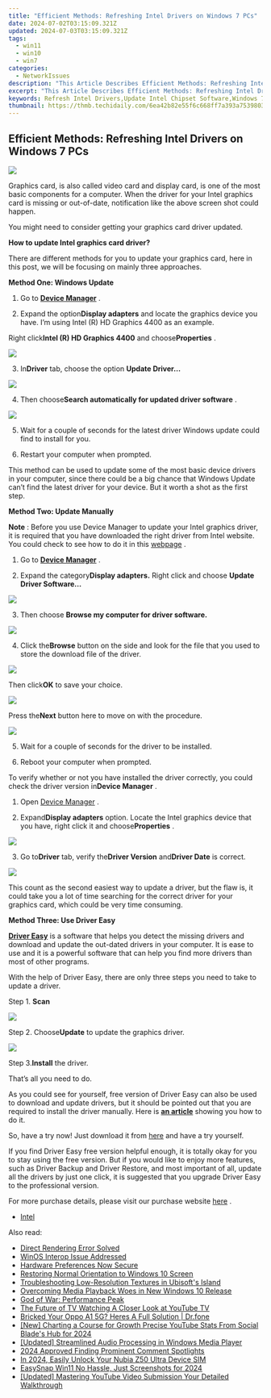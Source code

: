 ```yaml
---
title: "Efficient Methods: Refreshing Intel Drivers on Windows 7 PCs"
date: 2024-07-02T03:15:09.321Z
updated: 2024-07-03T03:15:09.321Z
tags:
  - win11
  - win10
  - win7
categories:
  - NetworkIssues
description: "This Article Describes Efficient Methods: Refreshing Intel Drivers on Windows 7 PCs"
excerpt: "This Article Describes Efficient Methods: Refreshing Intel Drivers on Windows 7 PCs"
keywords: Refresh Intel Drivers,Update Intel Chipset Software,Windows 7 Driver Updates,Intel CPU Driver Installation,Optimize Intel Drivers for Windows 7,Intellivole Installer (Windows 7),Streamlining Windows 7 Intel Hardware Compatibility
thumbnail: https://thmb.techidaily.com/6ea42b82e55f6c668ff7a393a7539803912a1c23ef44a3dc870ec2d24d91150f.jpg
---
```


## Efficient Methods: Refreshing Intel Drivers on Windows 7 PCs

![](https://images.drivereasy.com/wp-content/uploads/2016/07/img_578613b251e97.png)
  
 Graphics card, is also called video card and display card, is one of the most basic components for a computer. When the driver for your Intel graphics card is missing or out-of-date, notification like the above screen shot could happen.
  
 You might need to consider getting your graphics card driver updated.

**How to update Intel graphics card driver?**
  
 There are different methods for you to update your graphics card, here in this post, we will be focusing on mainly three approaches.

   **Method One: Windows Update**
  
 1) Go to **[Device Manager](https://tools.techidaily.com/drivereasy/download/)**  .
  
 2) Expand the option**Display adapters** and locate the graphics device you have. I’m using Intel (R) HD Graphics 4400 as an example.
  
 Right click**Intel (R) HD Graphics 4400** and choose**Properties** .  
  
![](https://images.drivereasy.com/wp-content/uploads/2016/06/img_5768e88d4c28f.png)
  
 3) In**Driver** tab, choose the option **Update Driver…**
  
![](https://images.drivereasy.com/wp-content/uploads/2016/06/img_5768e8d948fcb.png)
  
 4) Then choose**Search automatically for updated driver software** .  
  
![](https://images.drivereasy.com/wp-content/uploads/2016/06/img_5768e905dec87.png)
  
 5) Wait for a couple of seconds for the latest driver Windows update could find to install for you.
  
 6) Restart your computer when prompted.
  
 This method can be used to update some of the most basic device drivers in your computer, since there could be a big chance that Windows Update can’t find the latest driver for your device. But it worth a shot as the first step.
  
 **Method Two: Update Manually**
  
**Note** : Before you use Device Manager to update your Intel graphics driver, it is required that you have downloaded the right driver from Intel website. You could check to see how to do it in this [webpage](https://tools.techidaily.com/drivereasy/download/) .
  
 1) Go to [**Device Manager**](https://tools.techidaily.com/drivereasy/download/) .  
  
 2) Expand the category**Display adapters.** Right click and choose **Update Driver Software…**
  
![](https://images.drivereasy.com/wp-content/uploads/2016/06/img_5768e51d02654.png)
  
 3) Then choose **Browse my computer for driver software.**
  
![](https://images.drivereasy.com/wp-content/uploads/2016/06/img_5768e52c20ba5.png)
  
 4) Click the**Browse** button on the side and look for the file that you used to store the download file of the driver.
  
![](https://images.drivereasy.com/wp-content/uploads/2016/06/img_5768e53d4e82e.png)
  
 Then click**OK** to save your choice.  
  
![](https://images.drivereasy.com/wp-content/uploads/2016/06/img_5768e56fb802f.png)
  
 Press the**Next** button here to move on with the procedure.
  
![](https://images.drivereasy.com/wp-content/uploads/2016/06/img_5768e57fe2fcf.png)
  
 5) Wait for a couple of seconds for the driver to be installed.
  
 6) Reboot your computer when prompted.
  
 To verify whether or not you have installed the driver correctly, you could check the driver version in**Device Manager** .
  
 1) Open [Device Manager](https://tools.techidaily.com/drivereasy/download/) .
  
 2) Expand**Display adapters** option. Locate the Intel graphics device that you have, right click it and choose**Properties** .
  
![](https://images.drivereasy.com/wp-content/uploads/2016/06/img_5768e683d026d.png)
  
 3) Go to**Driver** tab, verify the**Driver Version** and**Driver Date** is correct.  
  
![](https://images.drivereasy.com/wp-content/uploads/2016/06/img_5768e6fc5a068.png)

 This count as the second easiest way to update a driver, but the flaw is, it could take you a lot of time searching for the correct driver for your graphics card, which could be very time consuming.
  
**Method Three: Use Driver Easy**
  
**[Driver Easy](https://tools.techidaily.com/drivereasy/download/)**  is a software that helps you detect the missing drivers and download and update the out-dated drivers in your computer. It is ease to use and it is a powerful software that can help you find more drivers than most of other programs.
  
 With the help of Driver Easy, there are only three steps you need to take to update a driver.  
  
 Step 1. **Scan**
  
![](https://images.drivereasy.com/wp-content/uploads/2017/04/img_58e763a39732f.png)
  
 Step 2\. Choose**Update** to update the graphics driver.
  
![](https://images.drivereasy.com/wp-content/uploads/2017/04/img_58e763b51002c.jpg)
  
 Step 3.**Install** the driver.
  
 That’s all you need to do.
  
 As you could see for yourself, free version of Driver Easy can also be used to download and update drivers, but it should be pointed out that you are required to install the driver manually. Here is **[an article](https://tools.techidaily.com/drivereasy/download/)**  showing you how to do it.
  
 So, have a try now! Just download it from [here](https://tools.techidaily.com/drivereasy/download/) and have a try yourself.
  
 If you find Driver Easy free version helpful enough, it is totally okay for you to stay using the free version. But if you would like to enjoy more features, such as Driver Backup and Driver Restore, and most important of all, update all the drivers by just one click, it is suggested that you upgrade Driver Easy to the professional version.
  
 For more purchase details, please visit our purchase website [here](https://tools.techidaily.com/drivereasy/download/) .

* [Intel](https://tools.techidaily.com/drivereasy/download/)

<ins class="adsbygoogle"
     style="display:block"
     data-ad-format="autorelaxed"
     data-ad-client="ca-pub-7571918770474297"
     data-ad-slot="1223367746"></ins>



<ins class="adsbygoogle"
     style="display:block"
     data-ad-client="ca-pub-7571918770474297"
     data-ad-slot="8358498916"
     data-ad-format="auto"
     data-full-width-responsive="true"></ins>

<span class="atpl-alsoreadstyle">Also read:</span>
<div><ul>
<li><a href="https://network-issues.techidaily.com/direct-rendering-error-solved/"><u>Direct Rendering Error Solved</u></a></li>
<li><a href="https://network-issues.techidaily.com/winos-interop-issue-addressed/"><u>WinOS Interop Issue Addressed</u></a></li>
<li><a href="https://network-issues.techidaily.com/hardware-preferences-now-secure/"><u>Hardware Preferences Now Secure</u></a></li>
<li><a href="https://network-issues.techidaily.com/restoring-normal-orientation-to-windows-10-screen/"><u>Restoring Normal Orientation to Windows 10 Screen</u></a></li>
<li><a href="https://network-issues.techidaily.com/troubleshooting-low-resolution-textures-in-ubisofts-island/"><u>Troubleshooting Low-Resolution Textures in Ubisoft's Island</u></a></li>
<li><a href="https://network-issues.techidaily.com/overcoming-media-playback-woes-in-new-windows-10-release/"><u>Overcoming Media Playback Woes in New Windows 10 Release</u></a></li>
<li><a href="https://network-issues.techidaily.com/god-of-war-performance-peak/"><u>God of War: Performance Peak</u></a></li>
<li><a href="https://youtube-clips.techidaily.com/the-future-of-tv-watching-a-closer-look-at-youtube-tv/"><u>The Future of TV Watching  A Closer Look at YouTube TV</u></a></li>
<li><a href="https://howto.techidaily.com/bricked-your-oppo-a1-5g-heres-a-full-solution-drfone-by-drfone-fix-android-problems-fix-android-problems/"><u>Bricked Your Oppo A1 5G? Heres A Full Solution | Dr.fone</u></a></li>
<li><a href="https://facebook-video-share.techidaily.com/new-charting-a-course-for-growth-precise-youtube-stats-from-social-blades-hub-for-2024/"><u>[New] Charting a Course for Growth  Precise YouTube Stats From Social Blade's Hub for 2024</u></a></li>
<li><a href="https://some-guidance.techidaily.com/updated-streamlined-audio-processing-in-windows-media-player/"><u>[Updated] Streamlined Audio Processing in Windows Media Player</u></a></li>
<li><a href="https://youtube-stream.techidaily.com/2024-approved-finding-prominent-comment-spotlights/"><u>2024 Approved  Finding Prominent Comment Spotlights</u></a></li>
<li><a href="https://sim-unlock.techidaily.com/in-2024-easily-unlock-your-nubia-z50-ultra-device-sim-by-drfone-android/"><u>In 2024, Easily Unlock Your Nubia Z50 Ultra Device SIM</u></a></li>
<li><a href="https://on-screen-recording.techidaily.com/easysnap-win11-no-hassle-just-screenshots-for-2024/"><u>EasySnap Win11  No Hassle, Just Screenshots for 2024</u></a></li>
<li><a href="https://facebook-video-footage.techidaily.com/updated-mastering-youtube-video-submission-your-detailed-walkthrough/"><u>[Updated] Mastering YouTube Video Submission  Your Detailed Walkthrough</u></a></li>
</ul></div>
